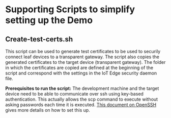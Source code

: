 # Supporting Scripts to simplify setting up the Demo
## Create-test-certs.sh
This script can be used to generate test certificates to be used to securily connect leaf devices to a transparent gateway. The script also copies the generated certificates to the target device (transparent gateway). The folder in which the certificates are copied are defined at the beginning of the script and correspond with the settings in the IoT Edge security daemon file.

**Prerequisites to run the script:**
The development machine and the target device need to be able to communicate over ssh using key-based authentication. This actually allows the scp command to execute without asking passwords each time it is executed. [This document on OpenSSH](https://help.ubuntu.com/community/SSH/OpenSSH/Keys) gives more details on how to set this up.

